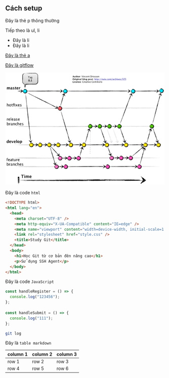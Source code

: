 ## Cách setup

Đây là thẻ p thông thường

Tiếp theo là ul, li

- Đây là li
- Đây là li

[Đây là thẻ a](google.com)

[Đây là gitflow](./gitflow.png)

![Đây là ảnh gitflow](./gitflow.png)

Đây là code `html`

```html
<!DOCTYPE html>
<html lang="en">
  <head>
    <meta charset="UTF-8" />
    <meta http-equiv="X-UA-Compatible" content="IE=edge" />
    <meta name="viewport" content="width=device-width, initial-scale=1.0" />
    <link rel="stylesheet" href="style.css" />
    <title>Study Git</title>
  </head>
  <body>
    <h1>Học Git từ cơ bản đên nâng cao</h1>
    <p>Sử dụng SSH Agent</p>
  </body>
</html>
```

Đây là code `JavaScript`

```js
const handleRegister = () => {
  console.log("123456");
};

const handleSubmit = () => {
  console.log("111");
};
```

```bash
git log
```

Đây là `table markdown`

| column 1 | column 2 | column 3 |
| -------- | -------- | -------- |
| row 1    | row 2    | row 3    |
| row 4    | row 5    | row 6    |
